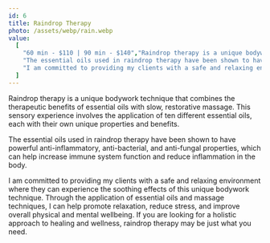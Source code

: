 ```yaml
---
id: 6
title: Raindrop Therapy
photo: /assets/webp/rain.webp
value:
  [
    "60 min - $110 | 90 min - $140","Raindrop therapy is a unique bodywork technique that combines the therapeutic benefits of essential oils with slow, restorative massage. This sensory experience involves the application of ten different essential oils, each with their own unique properties and benefits.",
    "The essential oils used in raindrop therapy have been shown to have powerful anti-inflammatory, anti-bacterial, and anti-fungal properties, which can help increase immune system function and reduce inflammation in the body.",
    "I am committed to providing my clients with a safe and relaxing environment where they can experience the soothing effects of this unique bodywork technique. Through the application of essential oils and massage techniques, I can help promote relaxation, reduce stress, and improve overall physical and mental wellbeing. If you are looking for a holistic approach to healing and wellness, raindrop therapy may be just what you need.",
  ]
---
```


Raindrop therapy is a unique bodywork technique that combines the therapeutic benefits of essential oils with slow, restorative massage. This sensory experience involves the application of ten different essential oils, each with their own unique properties and benefits.

The essential oils used in raindrop therapy have been shown to have powerful anti-inflammatory, anti-bacterial, and anti-fungal properties, which can help increase immune system function and reduce inflammation in the body.

I am committed to providing my clients with a safe and relaxing environment where they can experience the soothing effects of this unique bodywork technique. Through the application of essential oils and massage techniques, I can help promote relaxation, reduce stress, and improve overall physical and mental wellbeing. If you are looking for a holistic approach to healing and wellness, raindrop therapy may be just what you need.
